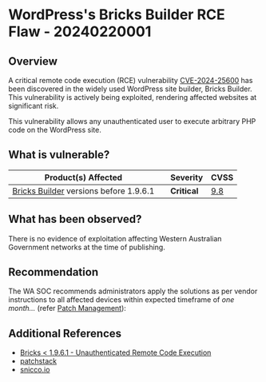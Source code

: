 # WordPress's Bricks Builder RCE Flaw - 20240220001

## Overview

A critical remote code execution (RCE) vulnerability [CVE-2024-25600](https://www.cve.org/CVERecord?id=CVE-2024-25600) has been discovered in the widely used WordPress site builder, Bricks Builder. This vulnerability is actively being exploited, rendering affected websites at significant risk.

This vulnerability allows any unauthenticated user to execute arbitrary PHP code on the WordPress site.
## What is vulnerable?

| Product(s) Affected |  | Severity     | CVSS |
| ------------------- | ------- | ------------ | ---- |
| [Bricks Builder](https://wpscan.com/theme/bricks/) versions before 1.9.6.1 || **Critical** |[9.8](https://www.first.org/cvss/calculator/3.1#CVSS:3.1/AV:N/AC:L/PR:N/UI:N/S:U/C:H/I:H/A:H/)  |

## What has been observed?

There is no evidence of exploitation affecting Western Australian Government networks at the time of publishing.

## Recommendation

The WA SOC recommends administrators apply the solutions as per vendor instructions to all affected devices within expected timeframe of *one month...* (refer [Patch Management](../guidelines/patch-management.md)):


## Additional References

-  [Bricks < 1.9.6.1 - Unauthenticated Remote Code Execution](https://wpscan.com/vulnerability/8bab5266-7154-4b65-b5bc-07a91b28be42/)
-  [patchstack](https://patchstack.com/articles/critical-rce-patched-in-bricks-builder-theme/)
-   [snicco.io](https://snicco.io/vulnerability-disclosure/bricks/unauthenticated-rce-in-bricks-1-9-6)